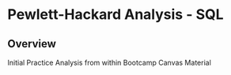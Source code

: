 # Pewlett-Hackard Analysis - SQL

## Overview

Initial Practice Analysis from within Bootcamp Canvas Material
